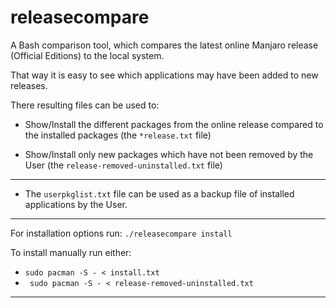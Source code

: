 # releasecompare
A Bash comparison tool, which compares the latest online Manjaro release (Official Editions) to the local system.

That way it is easy to see which applications may have been added to new releases.

There resulting files can be used to:

- Show/Install the different packages from the online release compared to the installed packages (the ``` *release.txt ``` file)

- Show/Install only new packages which have not been removed by the User  (the ``` release-removed-uninstalled.txt ``` file)

---

- The ``` userpkglist.txt ``` file can be used as a backup file of installed applications by the User.

---

For installation options run: ``` ./releasecompare install ```

To install manually run either:
- ``` sudo pacman -S - < install.txt ```
- ```  sudo pacman -S - < release-removed-uninstalled.txt ```

---
